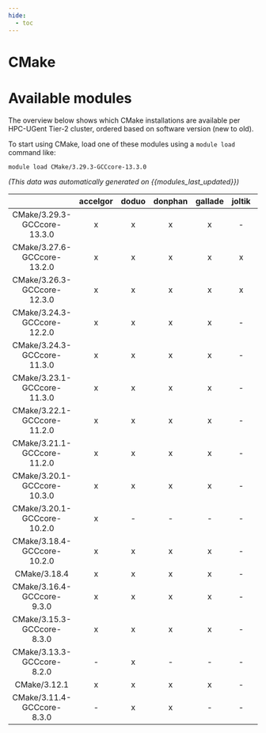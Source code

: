 ```yaml
---
hide:
  - toc
---
```


CMake
=====

# Available modules


The overview below shows which CMake installations are available per HPC-UGent Tier-2 cluster, ordered based on software version (new to old).

To start using CMake, load one of these modules using a `module load` command like:

```shell
module load CMake/3.29.3-GCCcore-13.3.0
```

*(This data was automatically generated on {{modules_last_updated}})*  

| |accelgor|doduo|donphan|gallade|joltik|shinx|skitty|
| :---: | :---: | :---: | :---: | :---: | :---: | :---: | :---: |
|CMake/3.29.3-GCCcore-13.3.0|x|x|x|x|-|x|x|
|CMake/3.27.6-GCCcore-13.2.0|x|x|x|x|x|x|x|
|CMake/3.26.3-GCCcore-12.3.0|x|x|x|x|x|x|x|
|CMake/3.24.3-GCCcore-12.2.0|x|x|x|x|-|x|-|
|CMake/3.24.3-GCCcore-11.3.0|x|x|x|x|-|x|-|
|CMake/3.23.1-GCCcore-11.3.0|x|x|x|x|-|x|-|
|CMake/3.22.1-GCCcore-11.2.0|x|x|x|x|-|-|-|
|CMake/3.21.1-GCCcore-11.2.0|x|x|x|x|-|x|-|
|CMake/3.20.1-GCCcore-10.3.0|x|x|x|x|-|-|-|
|CMake/3.20.1-GCCcore-10.2.0|x|-|-|-|-|-|-|
|CMake/3.18.4-GCCcore-10.2.0|x|x|x|x|-|-|-|
|CMake/3.18.4|x|x|x|x|-|x|x|
|CMake/3.16.4-GCCcore-9.3.0|x|x|x|x|-|-|-|
|CMake/3.15.3-GCCcore-8.3.0|x|x|x|x|-|-|-|
|CMake/3.13.3-GCCcore-8.2.0|-|x|-|-|-|-|-|
|CMake/3.12.1|x|x|x|x|-|-|-|
|CMake/3.11.4-GCCcore-8.3.0|-|x|x|-|-|-|-|
